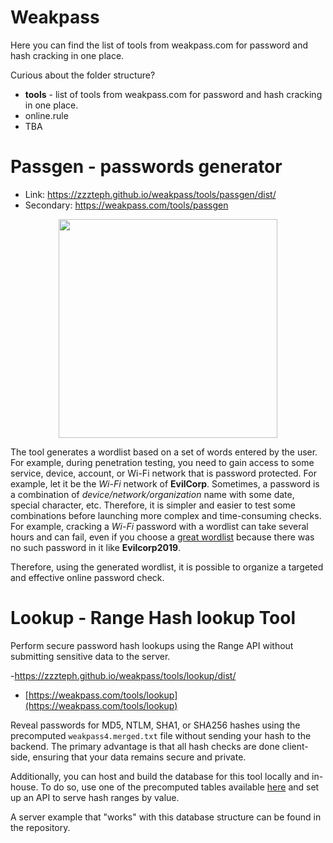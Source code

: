 # Weakpass

Here you can find the list of tools from weakpass.com for password and hash cracking in one place.

Curious about the folder structure?

- **tools** - list of tools from weakpass.com for password and hash cracking in one place.
- online.rule
- TBA


# Passgen - passwords generator
- Link: https://zzzteph.github.io/weakpass/tools/passgen/dist/
- Secondary: https://weakpass.com/tools/passgen

<p align="center">
  <img src="https://github.com/zzzteph/weakpass/blob/main/tools/passgen/sample.png?raw=true"  height="350">
</p>

The tool generates a wordlist based on a set of words entered by the user.
For example, during penetration testing, you need to gain access to some service, device, account, or Wi-Fi network that is password protected. For example, let it be the _Wi-Fi_ network of **EvilCorp**. Sometimes, a password is a combination of _device/network/organization_ name with some date, special character, etc. Therefore, it is simpler and easier to test some combinations before launching more complex and time-consuming checks. For example, cracking a _Wi-Fi_ password with a wordlist can take several hours and can fail, even if you choose a [great wordlist](https://weakpass.com/wordlist/1950) because there was no such password in it like **Evilcorp2019**. 

Therefore, using the generated wordlist, it is possible to organize a targeted and effective online password check.


# Lookup - Range Hash lookup Tool

Perform secure password hash lookups using the Range API without submitting sensitive data to the server.

-https://zzzteph.github.io/weakpass/tools/lookup/dist/
- [https://weakpass.com/tools/lookup](https://weakpass.com/tools/lookup)

Reveal passwords for MD5, NTLM, SHA1, or SHA256 hashes using the precomputed `weakpass4.merged.txt` file without sending your hash to the backend. The primary advantage is that all hash checks are done client-side, ensuring that your data remains secure and private.

Additionally, you can host and build the database for this tool locally and in-house. To do so, use one of the precomputed tables available [here](https://weakpass.com/pre-computed) and set up an API to serve hash ranges by value.

A server example that "works" with this database structure can be found in the repository.